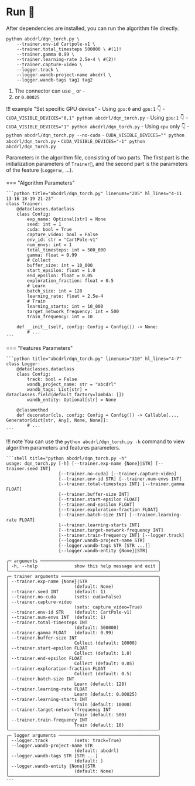 # Run 🏃

After dependencies are installed, you can run the algorithm file directly.

```shell
python abcdrl/dqn_torch.py \
    --trainer.env-id Cartpole-v1 \
    --trainer.total_timesteps 500000 \ #(1)!
    --trainer.gamma 0.99 \
    --trainer.learning-rate 2.5e-4 \ #(2)!
    --trainer.capture-video \
    --logger.track \
    --logger.wandb-project-name abcdrl \
    --logger.wandb-tags tag1 tag2
```

1.  The connector can use `_` or `-`
2.  or `0.00025`

!!! example "Set specific GPU device"
    - Using `gpu:0` and `gpu:1` 👇
        - `CUDA_VISIBLE_DEVICES="0,1" python abcdrl/dqn_torch.py`
    - Using `gpu:1` 👇
        - `CUDA_VISIBLE_DEVICES="1" python abcdrl/dqn_torch.py`
    - Using `cpu` only 👇
        - `python abcdrl/dqn_torch.py --no-cuda`
        - `CUDA_VISIBLE_DEVICES="" python abcdrl/dqn_torch.py`
        - `CUDA_VISIBLE_DEVICES="-1" python abcdrl/dqn_torch.py`

Parameters in the algorithm file, consisting of two parts. The first part is the initialization parameters of `Trainer🔁`, and the second part is the parameters of the feature (`Logger📊`, ...).

=== "Algorithm Parameters"

    ```python title="abcdrl/dqn_torch.py" linenums="205" hl_lines="4-11 13-16 18-19 21-23"
    class Trainer:
        @dataclasses.dataclass
        class Config:
            exp_name: Optional[str] = None
            seed: int = 1
            cuda: bool = True
            capture_video: bool = False
            env_id: str = "CartPole-v1"
            num_envs: int = 1
            total_timesteps: int = 500_000
            gamma: float = 0.99
            # Collect
            buffer_size: int = 10_000
            start_epsilon: float = 1.0
            end_epsilon: float = 0.05
            exploration_fraction: float = 0.5
            # Learn
            batch_size: int = 128
            learning_rate: float = 2.5e-4
            # Train
            learning_starts: int = 10_000
            target_network_frequency: int = 500
            train_frequency: int = 10

        def __init__(self, config: Config = Config()) -> None:
            # ...
    ```

=== "Features Parameters"

    ```python title="abcdrl/dqn_torch.py" linenums="310" hl_lines="4-7"
    class Logger:
        @dataclasses.dataclass
        class Config:
            track: bool = False
            wandb_project_name: str = "abcdrl"
            wandb_tags: List[str] = dataclasses.field(default_factory=lambda: [])
            wandb_entity: Optional[str] = None

        @classmethod
        def decorator(cls, config: Config = Config()) -> Callable[..., Generator[dict[str, Any], None, None]]:
            # ...
    ```

!!! note
    You can use the `python abcdrl/dqn_torch.py -h` command to view algorithm parameters and features parameters.

    ```shell title="python abcdrl/dqn_torch.py -h"
    usage: dqn_torch.py [-h] [--trainer.exp-name {None}|STR] [--trainer.seed INT]
                        [--trainer.no-cuda] [--trainer.capture-video]
                        [--trainer.env-id STR] [--trainer.num-envs INT]
                        [--trainer.total-timesteps INT] [--trainer.gamma FLOAT]
                        [--trainer.buffer-size INT]
                        [--trainer.start-epsilon FLOAT]
                        [--trainer.end-epsilon FLOAT]
                        [--trainer.exploration-fraction FLOAT]
                        [--trainer.batch-size INT] [--trainer.learning-rate FLOAT]
                        [--trainer.learning-starts INT]
                        [--trainer.target-network-frequency INT]
                        [--trainer.train-frequency INT] [--logger.track]
                        [--logger.wandb-project-name STR]
                        [--logger.wandb-tags STR [STR ...]]
                        [--logger.wandb-entity {None}|STR]

    ╭─ arguments ─────────────────────────────────────────────╮
    │ -h, --help              show this help message and exit │
    ╰─────────────────────────────────────────────────────────╯
    ╭─ trainer arguments ─────────────────────────────────────╮
    │ --trainer.exp-name {None}|STR                           │
    │                         (default: None)                 │
    │ --trainer.seed INT      (default: 1)                    │
    │ --trainer.no-cuda       (sets: cuda=False)              │
    │ --trainer.capture-video                                 │
    │                         (sets: capture_video=True)      │
    │ --trainer.env-id STR    (default: CartPole-v1)          │
    │ --trainer.num-envs INT  (default: 1)                    │
    │ --trainer.total-timesteps INT                           │
    │                         (default: 500000)               │
    │ --trainer.gamma FLOAT   (default: 0.99)                 │
    │ --trainer.buffer-size INT                               │
    │                         Collect (default: 10000)        │
    │ --trainer.start-epsilon FLOAT                           │
    │                         Collect (default: 1.0)          │
    │ --trainer.end-epsilon FLOAT                             │
    │                         Collect (default: 0.05)         │
    │ --trainer.exploration-fraction FLOAT                    │
    │                         Collect (default: 0.5)          │
    │ --trainer.batch-size INT                                │
    │                         Learn (default: 128)            │
    │ --trainer.learning-rate FLOAT                           │
    │                         Learn (default: 0.00025)        │
    │ --trainer.learning-starts INT                           │
    │                         Train (default: 10000)          │
    │ --trainer.target-network-frequency INT                  │
    │                         Train (default: 500)            │
    │ --trainer.train-frequency INT                           │
    │                         Train (default: 10)             │
    ╰─────────────────────────────────────────────────────────╯
    ╭─ logger arguments ──────────────────────────────────────╮
    │ --logger.track          (sets: track=True)              │
    │ --logger.wandb-project-name STR                         │
    │                         (default: abcdrl)               │
    │ --logger.wandb-tags STR [STR ...]                       │
    │                         (default: )                     │
    │ --logger.wandb-entity {None}|STR                        │
    │                         (default: None)                 │
    ╰─────────────────────────────────────────────────────────╯
    ```
